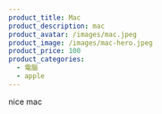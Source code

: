 ```yaml
---
product_title: Mac
product_description: mac
product_avatar: /images/mac.jpeg
product_image: /images/mac-hero.jpeg
product_price: 100
product_categories:
  - 電腦
  - apple
---
```


n﻿ice mac
